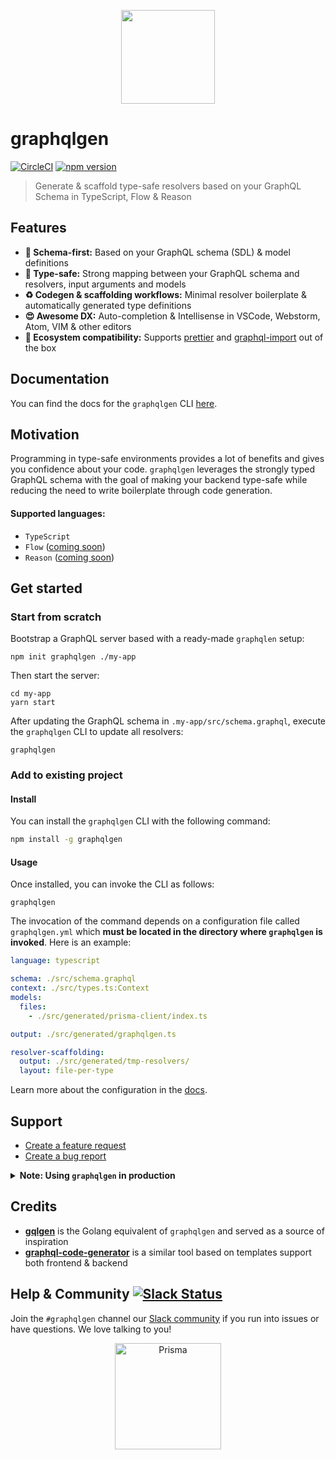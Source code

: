 <p align="center"><img src="https://imgur.com/c6Y4tGw.png" width="150" /></p>

# graphqlgen

[![CircleCI](https://circleci.com/gh/prisma/graphqlgen.svg?style=shield)](https://circleci.com/gh/prisma/graphqlgen) [![npm version](https://badge.fury.io/js/graphqlgen.svg)](https://badge.fury.io/js/graphqlgen)

> Generate & scaffold type-safe resolvers based on your GraphQL Schema in TypeScript, Flow & Reason

## Features

- **🚀 Schema-first:** Based on your GraphQL schema (SDL) & model definitions
- **🤝 Type-safe:** Strong mapping between your GraphQL schema and resolvers, input arguments and models
- **♻️ Codegen & scaffolding workflows:** Minimal resolver boilerplate & automatically generated type definitions
- **😍 Awesome DX:** Auto-completion & Intellisense in VSCode, Webstorm, Atom, VIM & other editors
- **💅 Ecosystem compatibility:** Supports [prettier](https://github.com/prettier/prettier) and [graphql-import](https://github.com/prisma/graphql-import) out of the box

## Documentation

You can find the docs for the `graphqlgen` CLI [here](https://oss.prisma.io/content/graphqlgen/01-overview).

## Motivation

Programming in type-safe environments provides a lot of benefits and gives you confidence about your code. `graphqlgen` leverages the strongly typed GraphQL schema with the goal of making your backend type-safe while reducing the need to write boilerplate through code generation.

#### Supported languages:

- `TypeScript`
- `Flow` ([coming soon](https://github.com/prisma/graphqlgen/issues/130))
- `Reason` ([coming soon](https://github.com/prisma/graphqlgen/issues/130))

## Get started

### Start from scratch

Bootstrap a GraphQL server based with a ready-made `graphqlen` setup: 

```
npm init graphqlgen ./my-app
```

Then start the server:

```
cd my-app
yarn start
```

After updating the GraphQL schema in `.my-app/src/schema.graphql`, execute the `graphqlgen` CLI to update all resolvers:

```
graphqlgen
```

### Add to existing project

#### Install

You can install the `graphqlgen` CLI with the following command:

```bash
npm install -g graphqlgen
```

#### Usage

Once installed, you can invoke the CLI as follows:

```
graphqlgen
```

The invocation of the command depends on a configuration file called `graphqlgen.yml` which **must be located in the directory where `graphqlgen` is invoked**. Here is an example:

```yml
language: typescript

schema: ./src/schema.graphql
context: ./src/types.ts:Context
models:
  files:
    - ./src/generated/prisma-client/index.ts

output: ./src/generated/graphqlgen.ts

resolver-scaffolding:
  output: ./src/generated/tmp-resolvers/
  layout: file-per-type
```

Learn more about the configuration in the [docs](https://oss.prisma.io/content/graphqlgen/01-Overview.html#configuration-graphqlgenyml).

## Support

- [Create a feature request](https://github.com/prisma/graphqlgen/issues/new?template=feature_request.md&labels=enhancement)
- [Create a bug report](https://github.com/prisma/graphqlgen/issues/new?template=bug_report.md&labels=bug)

<Details><Summary><b>Note: Using <code>graphqlgen</code> in production</b></Summary>
<br />

While `graphqlgen` is ready to be used in production, it's still in active development and there might be breaking changes before it hits 1.0. Most changes will just affect the configuration and generated code layout but not the behaviour of the code itself.

</Details>

## Credits

- [**gqlgen**](https://github.com/99designs/gqlgen) is the Golang equivalent of `graphqlgen` and served as a source of inspiration
- [**graphql-code-generator**](https://github.com/dotansimha/graphql-code-generator) is a similar tool based on templates support both frontend & backend

## Help & Community [![Slack Status](https://slack.prisma.io/badge.svg)](https://slack.prisma.io)

Join the `#graphqlgen` channel our [Slack community](http://slack.graph.cool/) if you run into issues or have questions. We love talking to you!

<p align="center"><a href="https://oss.prisma.io"><img src="https://imgur.com/IMU2ERq.png" alt="Prisma" height="170px"></a></p>
